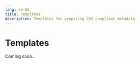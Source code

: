```yaml
---
lang: en-US
title: Templates
description: Templates for preparing CDS compliant metadata
---
```


# Templates

Coming soon...